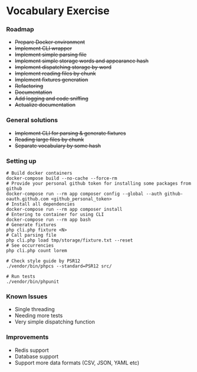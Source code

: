 # Vocabulary Exercise

### Roadmap

* ~~Prepare Docker environment~~
* ~~Implement CLI wrapper~~
* ~~Implement simple parsing file~~
* ~~Implement simple storage words and appearance hash~~
* ~~Implement dispatching storage by word~~
* ~~Implement reading files by chunk~~
* ~~Implement fixtures generation~~
* ~~Refactoring~~
* ~~Documentation~~
* ~~Add logging and code sniffing~~
* ~~Actualize documentation~~

### General solutions

* ~~Implement CLI for parsing & generate fixtures~~
* ~~Reading large files by chunk~~
* ~~Separate vocabulary by some hash~~

### Setting up

    # Build docker containers
    docker-compose build --no-cache --force-rm
    # Provide your personal github token for installing some packages from github
    docker-compose run --rm app composer config --global --auth github-oauth.github.com <github_personal_token>
    # Install all dependencies
    docker-compose run --rm app composer install
    # Entering to container for using CLI
    docker-compose run --rm app bash
    # Generate fixtures
    php cli.php fixture <N>
    # Call parsing file
    php cli.php load tmp/storage/fixture.txt --reset
    # See occurrencies
    php cli.php count lorem
    
    # Check style guide by PSR12
    ./vendor/bin/phpcs --standard=PSR12 src/
    
    # Run tests
    ./vendor/bin/phpunit
    
### Known Issues

* Single threading
* Needing more tests
* Very simple dispatching function

### Improvements

* Redis support
* Database support
* Support more data formats (CSV, JSON, YAML etc)

